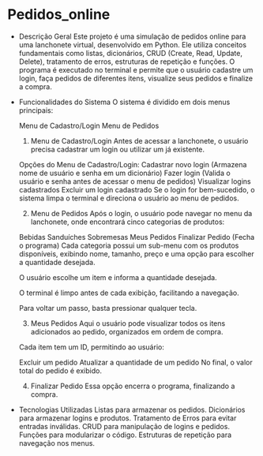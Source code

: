 # Pedidos_online

- Descrição Geral
Este projeto é uma simulação de pedidos online para uma lanchonete virtual, desenvolvido em Python. Ele utiliza conceitos fundamentais como listas, dicionários, CRUD (Create, Read, Update, Delete), tratamento de erros, estruturas de repetição e funções. O programa é executado no terminal e permite que o usuário cadastre um login, faça pedidos de diferentes itens, visualize seus pedidos e finalize a compra.

- Funcionalidades do Sistema
O sistema é dividido em dois menus principais:

  Menu de Cadastro/Login
  Menu de Pedidos
  
  1. Menu de Cadastro/Login
    Antes de acessar a lanchonete, o usuário precisa cadastrar um login ou utilizar um já existente.
    
    Opções do Menu de Cadastro/Login:
    Cadastrar novo login (Armazena nome de usuário e senha em um dicionário)
    Fazer login (Valida o usuário e senha antes de acessar o menu de pedidos)
    Visualizar logins cadastrados
    Excluir um login cadastrado
    Se o login for bem-sucedido, o sistema limpa o terminal e direciona o usuário ao menu de pedidos.
    
  2. Menu de Pedidos
    Após o login, o usuário pode navegar no menu da lanchonete, onde encontrará cinco categorias de produtos:
    
    Bebidas
    Sanduíches
    Sobremesas
    Meus Pedidos
    Finalizar Pedido (Fecha o programa)
    Cada categoria possui um sub-menu com os produtos disponíveis, exibindo nome, tamanho, preço e uma opção para escolher a quantidade desejada.
    
    O usuário escolhe um item e informa a quantidade desejada.
    
    O terminal é limpo antes de cada exibição, facilitando a navegação.
    
    Para voltar um passo, basta pressionar qualquer tecla.
  
  3. Meus Pedidos
    Aqui o usuário pode visualizar todos os itens adicionados ao pedido, organizados em ordem de compra.
    
    Cada item tem um ID, permitindo ao usuário:
    
    Excluir um pedido
    Atualizar a quantidade de um pedido
    No final, o valor total do pedido é exibido.
    
  4. Finalizar Pedido
    Essa opção encerra o programa, finalizando a compra.
  
- Tecnologias Utilizadas
  Listas para armazenar os pedidos.
  Dicionários para armazenar logins e produtos.
  Tratamento de Erros para evitar entradas inválidas.
  CRUD para manipulação de logins e pedidos.
  Funções para modularizar o código.
  Estruturas de repetição para navegação nos menus.
